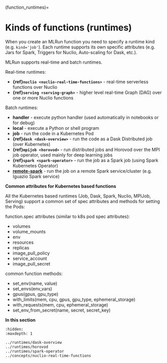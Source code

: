 (function_runtimes)=
# Kinds of functions (runtimes)

When you create an MLRun function you need to specify a runtime kind (e.g. `kind='job'`). Each runtime supports 
its own specific attributes (e.g. Jars for Spark, Triggers for Nuclio, Auto-scaling for Dask, etc.).

MLRun supports real-time and batch runtimes.

Real-time runtimes:
* **{ref}`nuclio <nuclio-real-time-functions>`** - real-time serverless functions over Nuclio
* **{ref}`serving <serving-graph>`** - higher level real-time Graph (DAG) over one or more Nuclio functions

Batch runtimes:
* **handler** - execute python handler (used automatically in notebooks or for debug)
* **local** - execute a Python or shell program 
* **job** - run the code in a Kubernetes Pod
* **{ref}`dask <dask-overview>`** - run the code as a Dask Distributed job (over Kubernetes)
* **{ref}`mpijob <horovod>`** - run distributed jobs and Horovod over the MPI job operator, used mainly for deep learning jobs 
* **{ref}`spark <spark-operator>`** - run the job as a Spark job (using Spark Kubernetes Operator)
* **[remote-spark](../feature-store/using-spark-engine.html#remote-spark-ingestion-example)** - run the job on a remote Spark service/cluster (e.g. Iguazio Spark service)

**Common attributes for Kubernetes based functions** 

All the Kubernetes based runtimes (Job, Dask, Spark, Nuclio, MPIJob, Serving) support a common 
set of spec attributes and methods for setting the Pods:

function.spec attributes (similar to k8s pod spec attributes):
* volumes
* volume_mounts
* env
* resources
* replicas
* image_pull_policy
* service_account
* image_pull_secret

common function methods:
* set_env(name, value)
* set_envs(env_vars)
* gpus(gpus, gpu_type)
* with_limits(mem, cpu, gpus, gpu_type, ephemeral_storage)
* with_requests(mem, cpu, ephemeral_storage)
* set_env_from_secret(name, secret, secret_key)

**In this section**
```{toctree}
:hidden:
:maxdepth: 1

../runtimes/dask-overview
../runtimes/horovod
../runtimes/spark-operator
../concepts/nuclio-real-time-functions
```
